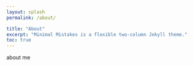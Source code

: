 ```yaml
---
layout: splash
permalink: /about/

title: "About"
excerpt: "Minimal Mistakes is a flexible two-column Jekyll theme."
toc: true
---
```


about me
